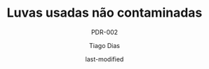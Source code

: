 ---
title: Luvas usadas não contaminadas
subtitle: PDR-002
categories: 
    - Lixo comum
author: Tiago Dias
date: last-modified
date-format: DD/MM/YYYY
lang: pt-br
grupo: D - Lixo comum
---